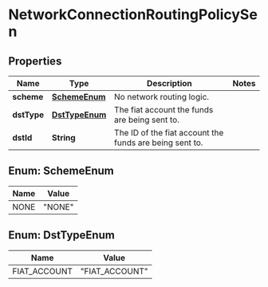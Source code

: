 

# NetworkConnectionRoutingPolicySen


## Properties

| Name | Type | Description | Notes |
|------------ | ------------- | ------------- | -------------|
|**scheme** | [**SchemeEnum**](#SchemeEnum) | No network routing logic. |  |
|**dstType** | [**DstTypeEnum**](#DstTypeEnum) | The fiat account the funds are being sent to. |  |
|**dstId** | **String** | The ID of the fiat account the funds are being sent to. |  |



## Enum: SchemeEnum

| Name | Value |
|---- | -----|
| NONE | &quot;NONE&quot; |



## Enum: DstTypeEnum

| Name | Value |
|---- | -----|
| FIAT_ACCOUNT | &quot;FIAT_ACCOUNT&quot; |



